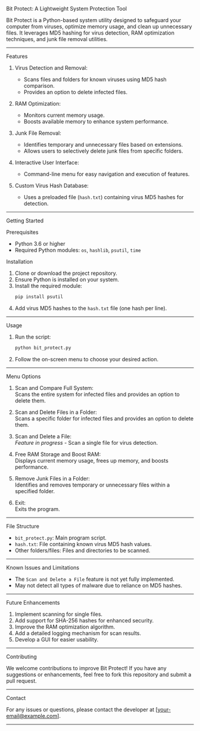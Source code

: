 



 Bit Protect: A Lightweight System Protection Tool

Bit Protect is a Python-based system utility designed to safeguard your computer from viruses, optimize memory usage, and clean up unnecessary files. It leverages MD5 hashing for virus detection, RAM optimization techniques, and junk file removal utilities.

---

 Features

1. Virus Detection and Removal:
   - Scans files and folders for known viruses using MD5 hash comparison.
   - Provides an option to delete infected files.

2. RAM Optimization:
   - Monitors current memory usage.
   - Boosts available memory to enhance system performance.

3. Junk File Removal:
   - Identifies temporary and unnecessary files based on extensions.
   - Allows users to selectively delete junk files from specific folders.

4. Interactive User Interface:
   - Command-line menu for easy navigation and execution of features.

5. Custom Virus Hash Database:
   - Uses a preloaded file (`hash.txt`) containing virus MD5 hashes for detection.

---

 Getting Started

 Prerequisites
- Python 3.6 or higher
- Required Python modules: `os`, `hashlib`, `psutil`, `time`

 Installation
1. Clone or download the project repository.
2. Ensure Python is installed on your system.
3. Install the required module:
   ```bash
   pip install psutil
   ```
4. Add virus MD5 hashes to the `hash.txt` file (one hash per line).

---

 Usage

1. Run the script:
   ```bash
   python bit_protect.py
   ```
2. Follow the on-screen menu to choose your desired action.

---

 Menu Options

1. Scan and Compare Full System:  
   Scans the entire system for infected files and provides an option to delete them.

2. Scan and Delete Files in a Folder:  
   Scans a specific folder for infected files and provides an option to delete them.

3. Scan and Delete a File:  
   *Feature in progress* - Scan a single file for virus detection.

4. Free RAM Storage and Boost RAM:  
   Displays current memory usage, frees up memory, and boosts performance.

5. Remove Junk Files in a Folder:  
   Identifies and removes temporary or unnecessary files within a specified folder.

6. Exit:  
   Exits the program.

---

 File Structure

- `bit_protect.py`: Main program script.
- `hash.txt`: File containing known virus MD5 hash values.
- Other folders/files: Files and directories to be scanned.

---

 Known Issues and Limitations

- The `Scan and Delete a File` feature is not yet fully implemented.
- May not detect all types of malware due to reliance on MD5 hashes.

---

 Future Enhancements

1. Implement scanning for single files.
2. Add support for SHA-256 hashes for enhanced security.
3. Improve the RAM optimization algorithm.
4. Add a detailed logging mechanism for scan results.
5. Develop a GUI for easier usability.

---

 Contributing

We welcome contributions to improve Bit Protect! If you have any suggestions or enhancements, feel free to fork this repository and submit a pull request.

---



 Contact

For any issues or questions, please contact the developer at [your-email@example.com].

---
